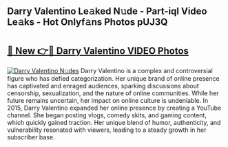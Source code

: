 ## Darry Valentino Le𝚊ked N𝚞de - Part-iql Video Le𝚊ks - Hot Onlyf𝚊ns Photos pUJ3Q

# <h2><a href="http://ac3782.deff.icu/?id=Darry+Valentino">🔗 New 👉🔴 Darry Valentino VIDEO Photos</a></h2>

[![Darry Valentino N𝚞des](https://i.imgur.com/rIISA9y.gif)](http://ac3782.deff.icu/?id=Darry+Valentino)
Darry Valentino is a complex and controversial figure who has defied categorization. Her unique brand of online presence has captivated and enraged audiences, sparking discussions about censorship, sexualization, and the nature of online communities. While her future remains uncertain, her impact on online culture is undeniable. In 2015, Darry Valentino expanded her online presence by creating a YouTube channel. She began posting vlogs, comedy skits, and gaming content, which quickly gained traction. Her unique blend of humor, authenticity, and vulnerability resonated with viewers, leading to a steady growth in her subscriber base.
